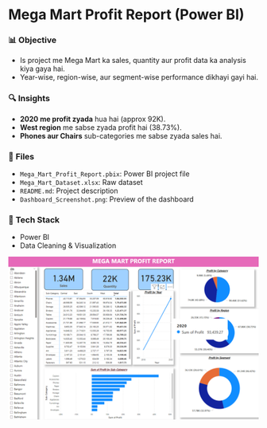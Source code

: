 # Mega Mart Profit Report (Power BI)

### 📊 **Objective**
- Is project me Mega Mart ka sales, quantity aur profit data ka analysis kiya gaya hai.
- Year-wise, region-wise, aur segment-wise performance dikhayi gayi hai.

### 🔍 **Insights**
- **2020 me profit zyada** hua hai (approx 92K).
- **West region** me sabse zyada profit hai (38.73%).
- **Phones aur Chairs** sub-categories me sabse zyada sales hai.

### 📂 **Files**
- `Mega_Mart_Profit_Report.pbix`: Power BI project file  
- `Mega_Mart_Dataset.xlsx`: Raw dataset  
- `README.md`: Project description  
- `Dashboard_Screenshot.png`: Preview of the dashboard  

### 🚀 **Tech Stack**
- Power BI  
- Data Cleaning & Visualization  

![Dashboard Screenshot](Screenshot%202025-03-18%20221000.png)

